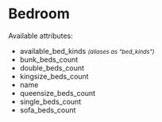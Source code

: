 # Bedroom

Available attributes:

* available_bed_kinds <small>_(aliases as "bed_kinds")_</small>
* bunk_beds_count
* double_beds_count
* kingsize_beds_count
* name
* queensize_beds_count
* single_beds_count
* sofa_beds_count
